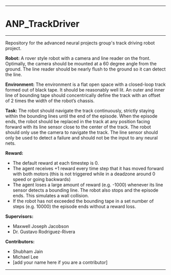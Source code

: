 --------------------------------------------------------------------------------
# ANP_TrackDriver
--------------------------------------------------------------------------------
Repository for the advanced neural projects group's track driving robot project.

**Robot:**
A rover style robot with a camera and line reader on the front. Optimally, the camera should be mounted at a 60 degree angle from the ground. The line reader should be nearly flush to the ground so it can detect the line.

**Environment:**
The environment is a flat open space with a closed-loop track formed out of black tape. It should be reasonably well lit. An outer and inner line of bounding tape should concentrically define the track with an offset of 2 times the width of the robot’s chassis.

**Task:**
The robot should navigate the track continuously, strictly staying within the bounding lines until the end of the episode. When the episode ends, the robot should be replaced in the track at any position facing forward with its line sensor close to the center of the track. The robot should only use the camera to navigate the track. The line sensor should only be used to detect a failure and should not be the input to any neural nets.

**Reward:**
- The default reward at each timestep is 0.
- The agent receives +1 reward every time step that it has moved forward with both motors (this is not triggered while in a deadzone around 0 speed or going backwards)
- The agent loses a large amount of reward (e.g. -1000) whenever its line sensor detects a bounding line. The robot also stops and the episode ends. This simulates a wall collision.
- If the robot has not exceeded the bounding tape in a set number of steps (e.g. 10000) the episode ends without a reward loss.


**Supervisors:**
- Maxwell Joseph Jacobson
- Dr. Gustavo Rodriguez-Rivera


**Contributors:**
- Shubham Jain
- Michael Lee
- \[add your name here if you are a contributor\]


--------------------------------------------------------------------------------
